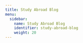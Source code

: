 ```yaml
---
title: Study Abroad Blog
menu:
  sidebar:
    name: Study Abroad Blog
    identifier: study-abroad-blog
    weight: 20
---
```

